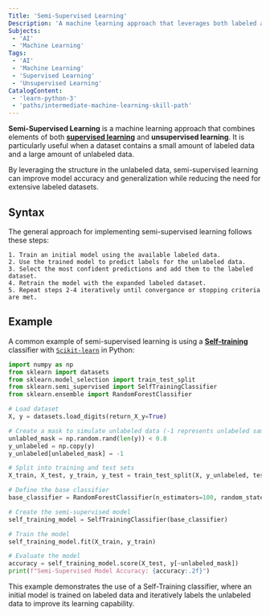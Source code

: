 ```yaml
---
Title: 'Semi-Supervised Learning'
Description: 'A machine learning approach that leverages both labeled and unlabeled data for training, improving model performance when labeled data is scarce.'
Subjects:
 - 'AI'
 - 'Machine Learning'
Tags:
 - 'AI'
 - 'Machine Learning'
 - 'Supervised Learning'
 - 'Unsupervised Learning'
CatalogContent:
 - 'learn-python-3'
 - 'paths/intermediate-machine-learning-skill-path'
---
```


**Semi-Supervised Learning** is a machine learning approach that combines elements of both [**supervised learning**](https://www.codecademy.com/resources/docs/ai/machine-learning/supervised-learning) and **unsupervised learning**. It is particularly useful when a dataset contains a small amount of labeled data and a large amount of unlabeled data.

By leveraging the structure in the unlabeled data, semi-supervised learning can improve model accuracy and generalization while reducing the need for extensive labeled datasets.

## Syntax

The general approach for implementing semi-supervised learning follows these steps:

```pseudo
1. Train an initial model using the available labeled data.
2. Use the trained model to predict labels for the unlabeled data.
3. Select the most confident predictions and add them to the labeled dataset.
4. Retrain the model with the expanded labeled dataset.
5. Repeat steps 2-4 iteratively until convergance or stopping criteria are met.
```

## Example

A common example of semi-supervised learning is using a [**Self-training**](https://www.codecademy.com/resources/docs/sklearn/self-training) classifier with [`Scikit-learn`](https://www.codecademy.com/resources/docs/sklearn) in Python:

```py
import numpy as np
from sklearn import datasets
from sklearn.model_selection import train_test_split
from sklearn.semi_supervised import SelfTrainingClassifier
from sklearn.ensemble import RandomForestClassifier

# Load dataset
X, y = datasets.load_digits(return_X_y=True)

# Create a mask to simulate unlabeled data (-1 represents unlabeled samples)
unlabled_mask = np.random.rand(len(y)) < 0.8
y_unlabeled = np.copy(y)
y_unlabeled[unlabeled_mask] = -1

# Split into training and test sets
X_train, X_test, y_train, y_test = train_test_split(X, y_unlabeled, test_size=0.2, random_state=42)

# Define the base classifier
base_classifier = RandomForestClassifier(n_estimators=100, random_state=42)

# Create the semi-supervised model
self_training_model = SelfTrainingClassifier(base_classifier)

# Train the model
self_training_model.fit(X_train, y_train)

# Evaluate the model
accuracy = self_training_model.score(X_test, y[~unlabeled_mask])
print(f"Semi-Supervised Model Accuracy: {accuracy:.2f}")
```

This example demonstrates the use of a Self-Training classifier, where an initial model is trained on labeled data and iteratively labels the unlabeled data to improve its learning capability.

